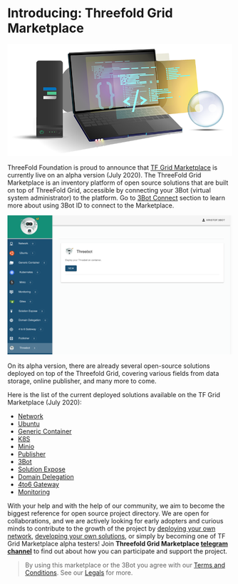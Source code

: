 
# Introducing: Threefold Grid Marketplace

![](./img/Homepagelaptop.png)

ThreeFold Foundation is proud to announce that [TF Grid Marketplace](www.marketplace.grid.tf) is currently live on an alpha version (July 2020). The ThreeFold Grid Marketplace is an inventory platform of open source solutions that are built on top of ThreeFold Grid, accessible by connecting your 3Bot (virtual system administrator) to the platform. Go to [3Bot Connect](3botconnect.md) section to learn more about using 3Bot ID to connect to the Marketplace.

![](./img/3Bot_launch.png)

On its alpha version, there are already several open-source solutions deployed on top of the Threefold Grid, covering various fields from data storage, online publisher, and many more to come. 

Here is the list of the current deployed solutions available on the TF Grid Marketplace (July 2020):

- [Network](network.md)
- [Ubuntu](ubuntu.md)
- [Generic Container](generic_container.md)
- [K8S](k8s.md)
- [Minio](minio.md)
- [Publisher](publisher.md)
- [3Bot](3bot.md)
- [Solution Expose](solution_expose.md)
- [Domain Delegation](domain_delegation.md)
- [4to6 Gateway](4to6gateway.md)
- [Monitoring](monitoring.md)

With your help and with the help of our community, we aim to become the biggest reference for open source project directory. We are open for collaborations, and we are actively looking for early adopters and curious minds to contribute to the growth of the project by [deploying your own network](#getting_started_network.md), [developing your own solutions](getting_started_first_solution.md), or simply by becoming one of TF Grid Marketplace alpha testers! Join __Threefold Grid Marketplace [telegram channel](https://t.me/joinchat/BwOvOxxgK59GmRoZ2_sM0w)__ to find out about how you can participate and support the project.


> By using this marketplace or the 3Bot  you agree with our [Terms and Conditions](terms_conditions). See our [Legals](#legals.md) for more.